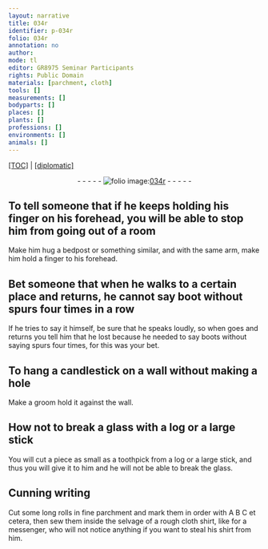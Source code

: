 ```yaml
---
layout: narrative
title: 034r
identifier: p-034r
folio: 034r
annotation: no
author:
mode: tl
editor: GR8975 Seminar Participants
rights: Public Domain
materials: [parchment, cloth]
tools: []
measurements: []
bodyparts: []
places: []
plants: []
professions: []
environments: []
animals: []
---
```


<p><a href="{{ site.baseurl }}/translation/">[TOC]</a> | <a href="{{ site.baseurl }}/_texts/p-034r_tc.md/">[diplomatic]</a></p><div class="folio" align="center">- - - - - <a href="http://gallica.bnf.fr/ark:/12148/btv1b10500001g/f73.image" target="_blank"><img src="https://cu-mkp.github.io/2017-workshop-edition/assets/photo-icon.png" alt="folio image: " style="display:inline-block; margin-bottom:-3px;"/>034r</a> - - - - - </div>  
  

##  To tell someone that if he keeps holding his finger on his forehead, you will be able to stop him from going out of a room

 
Make him hug a bedpost or something similar, and with the same arm, make him hold a finger to his forehead.
 
 
  

## Bet someone that when he walks to a certain place and returns, he cannot say boot without spurs four times in a row

 
If he tries to say it himself, be sure that he speaks loudly, so when goes and returns you tell him that he lost because he needed to say boots without saying spurs four times, for this was your bet.
 
 
  

## To hang a candlestick on a wall without making a hole

 
Make a groom hold it against the wall.
 
 
  

## How not to break a glass with a log or a large stick

 
You will cut a piece as small as a toothpick from a log or a large stick, and thus you will give it to him and he will not be able to break the glass.
 
 
  

## Cunning writing

 
Cut some long rolls in fine <span class="m">parchment</span> and mark them in order with A B C et cetera, then sew them inside the selvage of a rough <span class="m">cloth</span> shirt, like for a messenger, who will not notice anything if you want to steal his shirt from him.
 
